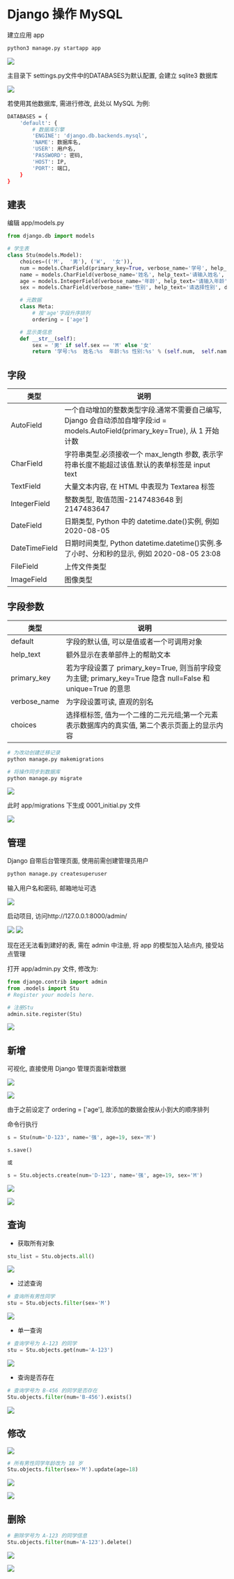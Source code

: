 <!--
 * @Description: 
 * @Version: 1.0
 * @Author: DaLao
 * @Email: dalao@xxx.com
 * @Date: 2021-01-16 17:59:35
 * @LastEditors: daLao
 * @LastEditTime: 2023-04-23 09:29:23
-->

# Django 操作 MySQL

建立应用 app

```py
python3 manage.py startapp app
```

![](https://cdn.hurra.ltd/img/20200802134308.png)

主目录下 settings.py文件中的DATABASES为默认配置, 会建立 sqlite3 数据库

![](https://cdn.hurra.ltd/img/20200802140333.png)

若使用其他数据库, 需进行修改, 此处以 MySQL 为例:

```sh
DATABASES = {
    'default': {
        # 数据库引擎
        'ENGINE': 'django.db.backends.mysql', 
        'NAME': 数据库名, 
        'USER': 用户名, 
        'PASSWORD': 密码, 
        'HOST': IP, 
        'PORT': 端口, 
    }
}
```

## 建表

编辑 app/models.py

```py
from django.db import models

# 学生表
class Stu(models.Model):
    choices=(('M',  '男'), ('W',  '女')), 
    num = models.CharField(primary_key=True, verbose_name='学号', help_text='请输入学号', max_length=5)
    name = models.CharField(verbose_name='姓名', help_text='请输入姓名', max_length=5)
    age = models.IntegerField(verbose_name='年龄', help_text='请输入年龄')
    sex = models.CharField(verbose_name='性别', help_text='请选择性别', default='M', max_length=1)

    # 元数据
    class Meta:
        # 按'age'字段升序排列
        ordering = ['age']

    # 显示类信息
    def __str__(self):
        sex = '男' if self.sex == 'M' else '女'
        return '学号:%s  姓名:%s  年龄:%s 性别:%s' % (self.num,  self.name,  self.age, sex)
```

## 字段

| 类型          | 说明                                                                                                                            |
| ------------- | ------------------------------------------------------------------------------------------------------------------------------- |
| AutoField     | 一个自动增加的整数类型字段.通常不需要自己编写, Django 会自动添加自增字段:id = models.AutoField(primary_key=True), 从 1 开始计数 |
| CharField     | 字符串类型.必须接收一个 max_length 参数, 表示字符串长度不能超过该值.默认的表单标签是 input text                                 |
| TextField     | 大量文本内容, 在 HTML 中表现为 Textarea 标签                                                                                    |
| IntegerField  | 整数类型, 取值范围-2147483648 到 2147483647                                                                                     |
| DateField     | 日期类型, Python 中的 datetime.date()实例, 例如 2020-08-05                                                                      |
| DateTimeField | 日期时间类型, Python datetime.datetime()实例.多了小时、分和秒的显示, 例如 2020-08-05 23:08                                      |
| FileField     | 上传文件类型                                                                                                                    |
| ImageField    | 图像类型                                                                                                                        |

## 字段参数

| 类型         | 说明                                                                                                        |
| ------------ | ----------------------------------------------------------------------------------------------------------- |
| default      | 字段的默认值, 可以是值或者一个可调用对象                                                                    |
| help_text    | 额外显示在表单部件上的帮助文本                                                                              |
| primary_key  | 若为字段设置了 primary_key=True, 则当前字段变为主键; primary_key=True 隐含 null=False 和 unique=True 的意思 |
| verbose_name | 为字段设置可读, 直观的别名                                                                                  |
| choices      | 选择框标签, 值为一个二维的二元元组;第一个元素表示数据库内的真实值, 第二个表示页面上的显示内容               |

```py
# 为改动创建迁移记录
python manage.py makemigrations

# 将操作同步到数据库
python manage.py migrate
```

![](https://cdn.hurra.ltd/img/20200802152633.png)

此时 app/migrations 下生成 0001_initial.py 文件

![](https://cdn.hurra.ltd/img/20200802233105.png)

## 管理

Django 自带后台管理页面, 使用前需创建管理员用户

```py
python manage.py createsuperuser
```

输入用户名和密码, 邮箱地址可选

![](https://cdn.hurra.ltd/img/20200802153640.png)

启动项目, 访问http://127.0.0.1:8000/admin/

![](https://cdn.hurra.ltd/img/20200802153902.png)
![](https://cdn.hurra.ltd/img/20200802154127.png)

现在还无法看到建好的表, 需在 admin 中注册, 将 app 的模型加入站点内, 接受站点管理

打开 app/admin.py 文件, 修改为:

```py
from django.contrib import admin
from .models import Stu
# Register your models here.

# 注册Stu
admin.site.register(Stu)
```

![](https://cdn.hurra.ltd/img/20200802213738.png)

## 新增

可视化, 直接使用 Django 管理页面新增数据

![](https://cdn.hurra.ltd/img/20200802223956.png)

![](https://cdn.hurra.ltd/img/20200802224031.png)

由于之前设定了 ordering = ['age'], 故添加的数据会按从小到大的顺序排列

命令行执行

```py
s = Stu(num='D-123', name='强', age=19, sex='M')

s.save()

或

s = Stu.objects.create(num='D-123', name='强', age=19, sex='M')
```

![](https://cdn.hurra.ltd/img/20200802235206.png)

![](https://cdn.hurra.ltd/img/20200802235230.png)

## 查询

- 获取所有对象

```py
stu_list = Stu.objects.all()
```

![](https://cdn.hurra.ltd/img/20200802235655.png)

- 过滤查询

```py
# 查询所有男性同学
stu = Stu.objects.filter(sex='M')
```

![](https://cdn.hurra.ltd/img/20200803001551.png)

- 单一查询

```py
# 查询学号为 A-123 的同学
stu = Stu.objects.get(num='A-123')
```

![](https://cdn.hurra.ltd/img/20200803001831.png)

- 查询是否存在

```py
# 查询学号为 B-456 的同学是否存在
Stu.objects.filter(num='B-456').exists()
```

![](https://cdn.hurra.ltd/img/20200803004453.png)

## 修改

![](https://cdn.hurra.ltd/img/20200803002039.png)

```py
# 所有男性同学年龄改为 18 岁
Stu.objects.filter(sex='M').update(age=18)
```

![](https://cdn.hurra.ltd/img/20200803004011.png)

![](https://cdn.hurra.ltd/img/20200803004052.png)

## 删除

```py
# 删除学号为 A-123 的同学信息
Stu.objects.filter(num='A-123').delete()
```

![](https://cdn.hurra.ltd/img/20200803004719.png)

![](https://cdn.hurra.ltd/img/20200803004753.png)